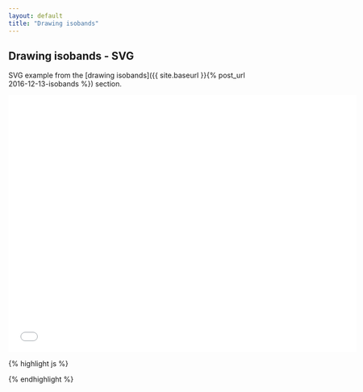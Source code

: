 ```yaml
---
layout: default
title: "Drawing isobands"
---
```

Drawing isobands - SVG
----------------------
SVG example from the [drawing isobands]({{ site.baseurl }}{% post_url 2016-12-13-isobands %}) section.

<iframe frameborder="no" border="0" scrolling="no" marginwidth="0" marginheight="0" width="690" height="510" src="{{ site.baseurl }}/code_samples/isobands-svg.html"></iframe>

{% highlight js %}
<!DOCTYPE html>
<meta charset="utf-8">
<style>

</style>
<body>

<script src="https://d3js.org/d3.v4.min.js"></script>
<script src="geotiff.min.js"></script>
<script src="raster-marching-squares.min.js"></script>
<script src="http://d3js.org/topojson.v1.min.js"></script>
<script src="https://d3js.org/d3-scale-chromatic.v1.min.js"></script>

<script>
var width = 680,
    height = 500;
var projection = d3.geoAzimuthalEqualArea()
    .rotate([-55.5, -24])
    .scale(1100);

var path = d3.geoPath()
    .projection(projection);

var svg = d3.select("body").append("svg")
    .attr("width", width)
    .attr("height", height);

d3.request("tz850.tiff")
  .responseType('arraybuffer')
  .get(function(error, tiffData){
d3.json("world-110m.json", function(error, topojsonData) {
  var countries = topojson.feature(topojsonData, topojsonData.objects.countries);

  var tiff = GeoTIFF.parse(tiffData.response);
  var image = tiff.getImage();
  var rasters = image.readRasters();
  var tiepoint = image.getTiePoints()[0];
  var pixelScale = image.getFileDirectory().ModelPixelScale;
  var geoTransform = [tiepoint.x, pixelScale[0], 0, tiepoint.y, 0, -1*pixelScale[1]];

  var tempData = new Array(image.getHeight());
  for (var j = 0; j<image.getHeight(); j++){
      tempData[j] = new Array(image.getWidth());
      for (var i = 0; i<image.getWidth(); i++){
          tempData[j][i] = rasters[1][i + j*image.getWidth()];
      }
  }

  var intervalsTemp = [14,17,20,23,26,29, 32, 35, 38];
  var bandsTemp = rastertools.isobands(tempData, geoTransform, intervalsTemp);
  var colorScale = d3.scaleSequential(d3.interpolateRdBu)
      .domain([38, 14]);
  bandsTemp.features.forEach(function(d, i) {
    svg.insert("path", ".streamline")
        .datum(d)
        .attr("d", path)
        .style("fill", colorScale(intervalsTemp[i]))
        .style("stroke", "None");
  });

  svg.insert("path", ".map")
      .datum(countries)
      .attr("d", path)
      .style("opacity", "0.4")
      .style("fill", "#ccc")
      .style("stroke", "#777")
      .style("stroke-width", "1.5px");

});
});
</script>

</body>
{% endhighlight %}
